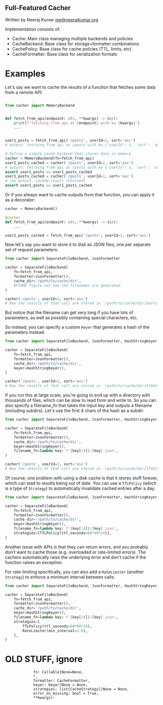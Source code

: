 Full-Featured Cacher
--------------------
Written by Neeraj Kumar <me@neerajkumar.org>


Implementation consists of:
- Cache: Main class managing multiple backends and policies
- CacheBackend: Base class for storage+formatter combinations
- CachePolicy: Base class for cache policies (TTL, limits, etc)
- CacheFormatter: Base class for serialization formats


# Examples

Let's say we want to cache the results of a function that fetches some data from a remote API:

```python

from cacher import MemoryBackend


def fetch_from_api(endpoint: str, **kwargs) -> dict:
    print(f'fetching from api at {endpoint} with kw {kwargs}')
    ...


user1_posts = fetch_from_api('/posts', userId=1, sort='asc')
# output: fetching from api at /posts with kw {'userId': 1, 'sort': 'asc'}

# Define a simple cache backend that stores data in memory
cacher = MemoryBackend(fn=fetch_from_api)
user1_posts_cached = cacher('/posts', userId=1, sort='asc')
# output: fetching from api at /posts with kw {'userId': 1, 'sort': 'asc'}
assert user1_posts == user1_posts_cached
user1_posts_cached = cacher('/posts', userId=1, sort='asc')
# [no output, cached result returned]
assert user1_posts == user1_posts_cached
```

Or if you always want to cache outputs from that function, you can apply it as a decorator:

```python
cacher = MemoryBackend()

@cacher
def fetch_from_api(endpoint: str, **kwargs) -> dict:
    ...

user1_posts_cached = fetch_from_api('/posts', userId=1, sort='asc')
```

Now let's say you want to store it to disk as JSON files, one per separate set of request parameters:
```python
from cacher import SeparateFileBackend, JsonFormatter

cacher = SeparateFileBackend(
    fn=fetch_from_api,
    formatter=JsonFormatter(),
    cache_dir='/path/to/cache/dir',
    #FIXME figure out how the filenames are generated
)

cacher('/posts', userId=1, sort='asc')
# Now the results of that call are stored in '/path/to/cache/dir/posts_userId=1_sort=asc.json'
```
But notice that the filename can get very long if you have lots of parameters, as well as possibly
containing special characters, etc.

So instead, you can specify a custom `Keyer` that generates a hash of the parameters instead:

```python
from cacher import SeparateFileBackend, JsonFormatter, HashStringKeyer

cacher = SeparateFileBackend(
    fn=fetch_from_api,
    formatter=JsonFormatter(),
    cache_dir='/path/to/cache/dir',
    keyer=HashStringKeyer(),
)

cacher('/posts', userId=1, sort='asc')
# Now the results of that call are stored in '/path/to/cache/dir/5f4dcc3b5aa765d61d8327deb882cf99.json'
```
If you run this at large scale, you're going to end up with a directory with thousands of files,
which can be slow to read from and write to. So you can also specify a filename_fn that takes the
input key and outputs a filename (including subdirs). Let's use the first 4 chars of the hash as a subdir:

```python
from cacher import SeparateFileBackend, JsonFormatter, HashStringKeyer

cacher = SeparateFileBackend(
    fn=fetch_from_api,
    formatter=JsonFormatter(),
    cache_dir='/path/to/cache/dir',
    keyer=HashStringKeyer(),
    filename_fn=lambda key: f'{key[:4]}/{key}.json',
)

cacher('/posts', userId=1, sort='asc')
# Now the results of that call are stored in '/path/to/cache/dir/5f4d/5f4dcc3b5aa765d61d8327deb882cf99.json'
```

Of course, one problem with using a disk cache is that it stores stuff forever, which can lead to
results being out of date. You can use a `TTLPolicy` (which is a type of `Strategy`) to automatically
invalidate cached entries after a day:

```python
from cacher import SeparateFileBackend, JsonFormatter, HashStringKeyer, TTLPolicy

cacher = SeparateFileBackend(
    fn=fetch_from_api,
    formatter=JsonFormatter(),
    cache_dir='/path/to/cache/dir',
    keyer=HashStringKeyer(),
    filename_fn=lambda key: f'{key[:4]}/{key}.json',
    strategies=[TTLPolicy(ttl_seconds=60*60*24)],
)
```

Another issue with APIs is that they can return errors, and you probably don't want to cache those
(e.g. overloaded or rate-limited errors). The cachers automatically raise the underlying error and
don't cache if the function raises an exception.

For rate-limiting specifically, you can also add a `RateLimiter` (another `Strategy`) to enforce a
minimum interval between calls:
```python
from cacher import SeparateFileBackend, JsonFormatter, HashStringKeyer, TTLPolicy, RateLimiter

cacher = SeparateFileBackend(
    fn=fetch_from_api,
    formatter=JsonFormatter(),
    cache_dir='/path/to/cache/dir',
    keyer=HashStringKeyer(),
    filename_fn=lambda key: f'{key[:4]}/{key}.json',
    strategies=[
        TTLPolicy(ttl_seconds=60*60*24),
        RateLimiter(min_interval=1.0),
    ],
)
```



# OLD STUFF, ignore

                 fn: Callable|None=None,
                 *,
                 formatter: CacheFormatter,
                 keyer: Keyer|None = None,
                 strategies: list[CacheStrategy]|None = None,
                 error_on_missing: bool = True,
                 **kwargs):
